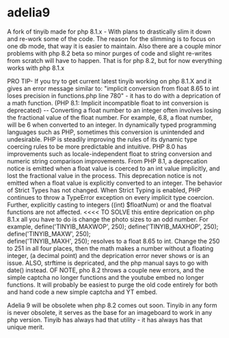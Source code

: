 # adelia9

A fork of tinyib made for php 8.1.x  - With plans to drastically slim it down and re-work some of the code. The reason for the slimming is to focus on one
db mode, that way it is easier to maintain. Also there are a couple minor problems with php 8.2 beta so minor purges of code and slight re-writes from scratch will have
to happen. That is for php 8.2, but for now everything works with php 8.1.x 

PRO TIP- If you try to get current latest tinyib working on php 8.1.X and it gives an error message similar to:
"implicit conversion from float 8.65 to int loses precision in functions.php line 780" - it has to do with a deprication
of a math function. (PHP 8.1: Implicit incompatible float to int conversion is deprecated) -- Converting a float number to an integer 
often involves losing the fractional value of the float number. For example, 6.8, a float number, will be 6 when converted to an integer. 
In dynamically typed programming languages such as PHP, sometimes this conversion is unintended and undesirable. PHP is steadily improving the
rules of its dynamic type coercing rules to be more predictable and intuitive. PHP 8.0 has improvements such as locale-independent float to string
conversion and numeric string comparison improvements. From PHP 8.1, a deprecation notice is emitted when a float value is coerced to an int value
implicitly, and lost the fractional value in the process. This deprecation notice is not emitted when a float value is explicitly converted to an integer.
The behavior of Strict Types has not changed. When Strict Typing is enabled, PHP continues to throw a TypeError exception on every implicit type coercion. 
Further, explicitly casting to integers ((int) $floatNum) or and the floatval functions are not affected. <<<< TO SOLVE this entire deprication on php 8.1.x
all you have to do is change the photo sizes to an odd number. For example, define('TINYIB_MAXWOP', 250);   define('TINYIB_MAXHOP', 250);  define('TINYIB_MAXW', 250);          
define('TINYIB_MAXH', 250); resolves to a float 8.65 to int. Change the 250 to 251 in all four places, then the math makes a number without a floating integer, 
(a decimal point) and the deprication error never shows or is an issue. ALSO, strftime is depricated, and the php manual says to go with date() instead. 
OF NOTE, pho 8.2 throws a couple new errors, and the simple captcha no longer functions and the youtube embed no longer functions. It will probably be easiest to purge 
the old code entirely for both and hand code a new simple captcha and YT embed. 

Adelia 9 will be obsolete when php 8.2 comes out soon. Tinyib in any form is never obsolete, it serves as the base for an imageboard to work in any php version. Tinyib
has always had that utility - it has always has that unique merit. 



